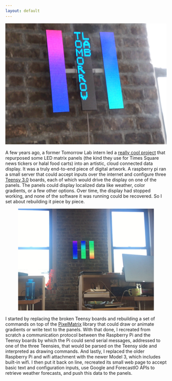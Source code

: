 ```yaml
---
layout: default
---
```


<div class="bodycontent">

<div class="media topimg">
<img src='img/LittleData/LittleData.gif'/>
</div>

A few years ago, a former Tomorrow Lab intern led a <a id="link" href="http://www.tomorrow-lab.com/lab30">really cool project</a> that repurposed some LED matrix panels (the kind they use for Times Square news tickers or halal food carts) into an artistic, cloud connected data display. It was a truly end-to-end piece of digital artwork. A raspberry pi ran a small server that could accept inputs over the internet and configure three <a id="link" href="https://www.pjrc.com/teensy/">Teensy 3.0</a> boards, each of which would drive the display on one of the panels. The panels could display localized data like weather, color gradients, or a few other options. Over time, the display had stopped working, and none of the software it was running could be recovered. So I set about rebuilding it piece by piece.

<div class="media" style="text-align:center">
<figure>
	<img id="image" src="img/LittleData/LittleData2.jpg">
</figure>
</div>

I started by replacing the broken Teensy boards and rebuilding a set of commands on top of the <a id="link" href="https://github.com/pixelmatix/SmartMatrix">PixelMatrix</a> library that could draw or animate gradients or write text to the panels. With that done, I recreated from scratch a communication protocol between the Raspberry Pi and the Teensy boards by which the Pi could send serial messages, addressed to one of the three Teensies, that would be parsed on the Teensy side and interpreted as drawing commands. And lastly, I replaced the older Raspberry Pi and wifi attachment with the newer Model 3, which includes built-in wifi. I then put it back on line, recreated its small web page to accept basic text and configuration inputs, use Google and ForecastIO APIs to retrieve weather forecasts, and push this data to the panels.

</div>
